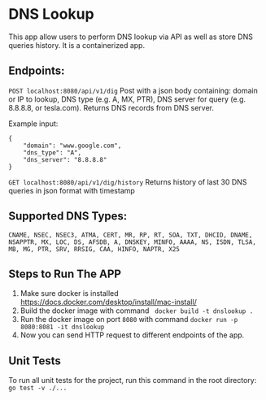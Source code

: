 # DNS Lookup

This app allow users to perform DNS lookup via API as well as store DNS queries history. It is a containerized app.

## Endpoints:

```POST localhost:8080/api/v1/dig```
Post with a json body containing: domain or IP to lookup, DNS type (e.g. A, MX, PTR), DNS server for query (e.g. 8.8.8.8, or tesla.com). Returns DNS records from DNS server.

Example input:
```
{
	"domain": "www.google.com",
	"dns_type": "A",
	"dns_server": "8.8.8.8"
}
```

```GET localhost:8080/api/v1/dig/history``` Returns history of last 30 DNS queries in json format with timestamp

## Supported DNS Types:
```CNAME, NSEC, NSEC3, ATMA, CERT, MR, RP, RT, SOA, TXT, DHCID, DNAME, NSAPPTR, MX, LOC, DS, AFSDB, A, DNSKEY, MINFO, AAAA, NS, ISDN, TLSA, MB, MG, PTR, SRV, RRSIG, CAA, HINFO, NAPTR, X25```

## Steps to Run The APP
1. Make sure docker is installed https://docs.docker.com/desktop/install/mac-install/
2. Build the docker image with command ` docker build -t dnslookup .`
3. Run the docker image on port `8080` with command `docker run -p 8080:8081 -it dnslookup`
4. Now you can send HTTP request to different endpoints of the app.

## Unit Tests
To run all unit tests for the project, run this command in the root directory:
```go test -v ./...```
